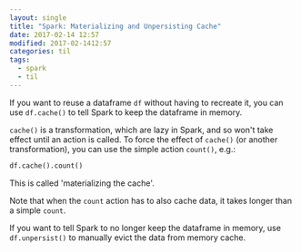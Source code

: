 ```yaml
---
layout: single
title: "Spark: Materializing and Unpersisting Cache"
date: 2017-02-14 12:57
modified: 2017-02-1412:57
categories: til
tags:
  - spark
  - til
---
```


If you want to reuse a dataframe `df` without having to recreate it,
you can use `df.cache()` to tell Spark to keep the dataframe in memory.

`cache()` is a transformation, which are lazy in Spark,
and so won't take effect until an action is called.
To force the effect of `cache()` (or another transformation),
you can use the simple action `count()`, e.g.:

```python
df.cache().count()
```

This is called 'materializing the cache'.

Note that when the `count` action has to also cache data,
it takes longer than a simple `count`.

If you want to tell Spark to no longer keep the dataframe in memory,
use `df.unpersist()` to manually evict the data from memory cache.
